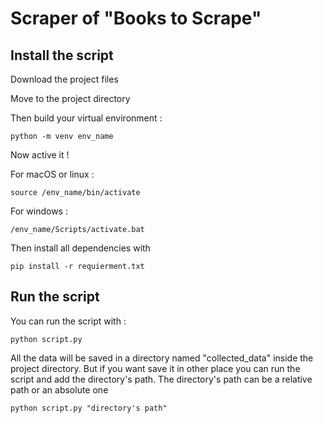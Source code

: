 # Scraper of "Books to Scrape"

## Install the script

Download the project files

Move to the project directory

Then build your virtual environment :

    python -m venv env_name

Now active it !

For macOS or linux :

    source /env_name/bin/activate

For windows :

    /env_name/Scripts/activate.bat

Then install all dependencies with

    pip install -r requierment.txt

## Run the script

You can run the script with :

    python script.py

All the data will be saved in a directory named "collected_data" inside the project directory.
But if you want save it in other place you can run the script and add the directory's path.
The directory's path can be a relative path or an absolute one

    python script.py "directory's path"

